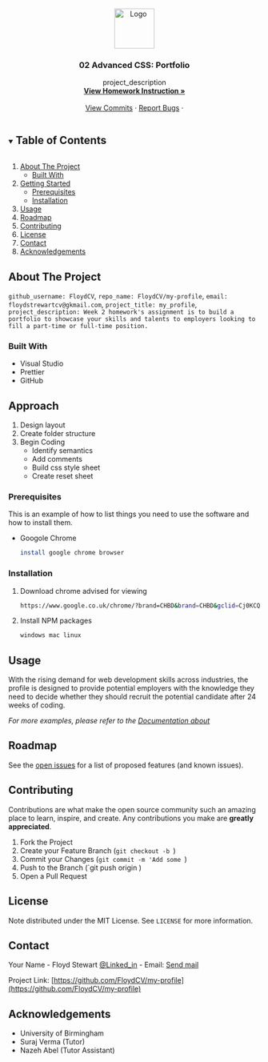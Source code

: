 <br />
<p align="center">
  <a href="https://github.com/github_username/repo_name">
    <img src="images/logo.png" alt="Logo" width="80" height="80">
  </a>

  <h3 align="center">02 Advanced CSS: Portfolio</h3>

  <p align="center">
    project_description
    <br />
    <a href="https://birmingham.bootcampcontent.com/university-of-birmingham/ubhm-brm-fsf-pt-08-2021-u-c/-/blob/master/src/class-content/02-Advanced-CSS/02-Homework/README.md"><strong>View Homework Instruction »</strong></a>
    <br />
    <br />
    <a href=https://github.com/FloydCV/my-profile/commit/6e89b0a1802a39282a96b2aba62f37fc40858b8e>View Commits</a>
    ·
    <a href="mailto:floydsstewartcv@gmail.com">Report Bugs</a>
    ·
    
  </p>
</p>

<!-- TABLE OF CONTENTS -->
<details open="open">
  <summary><h2 style="display: inline-block">Table of Contents</h2></summary>
  <ol>
    <li>
      <a href="#about-the-project">About The Project</a>
      <ul>
        <li><a href="#built-with">Built With</a></li>
      </ul>
    </li>
    <li>
      <a href="#getting-started">Getting Started</a>
      <ul>
        <li><a href="#prerequisites">Prerequisites</a></li>
        <li><a href="#installation">Installation</a></li>
      </ul>
    </li>
    <li><a href="#usage">Usage</a></li>
    <li><a href="#roadmap">Roadmap</a></li>
    <li><a href="#contributing">Contributing</a></li>
    <li><a href="#license">License</a></li>
    <li><a href="#contact">Contact</a></li>
    <li><a href="#acknowledgements">Acknowledgements</a></li>
  </ol>
</details>

<!-- ABOUT THE PROJECT -->

## About The Project

`github_username: FloydCV`, `repo_name: FloydCV/my-profile`, `email: floydstrewartcv@gkmail.com`, `project_title: my_profile`, `project_description: Week 2 homework's assignment is to build a portfolio to showcase your skills and talents to employers looking to fill a part-time or full-time position.`

### Built With

- []() Visual Studio
- []() Prettier
- []() GitHub

<!-- GETTING STARTED -->

## Approach

1. Design layout
2. Create folder structure
3. Begin Coding
   - Identify semantics
   - Add comments
   - Build css style sheet
   - Create reset sheet

### Prerequisites

This is an example of how to list things you need to use the software and how to install them.

- Googole Chrome
  ```sh
  install google chrome browser
  ```

### Installation

1. Download chrome advised for viewing
   ```sh
   https://www.google.co.uk/chrome/?brand=CHBD&brand=CHBD&gclid=Cj0KCQjwkbuKBhDRARIsAALysV4uMMaBVnzVGAtQNXwE52df3jsGbdIk79irX3FO84PgN3nfOL5rWJUaAlaMEALw_wcB&gclsrc=aw.ds
   ```
2. Install NPM packages
   ```sh
   windows mac linux
   ```

<!-- USAGE EXAMPLES -->

## Usage

With the rising demand for web development skills across industries, the profile is designed to provide potential employers with the knowledge they need to decide whether they should recruit the potential candidate after 24 weeks of coding.

_For more examples, please refer to the [Documentation about ](https://bootcamp.birmingham.ac.uk/coding/)_

<!-- ROADMAP -->

## Roadmap

See the [open issues](https://github.com/FloydCV/my-profile/commit/6e89b0a1802a39282a96b2aba62f37fc40858b8e) for a list of proposed features (and known issues).

<!-- CONTRIBUTING -->

## Contributing

Contributions are what make the open source community such an amazing place to learn, inspire, and create. Any contributions you make are **greatly appreciated**.

1. Fork the Project
2. Create your Feature Branch (`git checkout -b `)
3. Commit your Changes (`git commit -m 'Add some `)
4. Push to the Branch (`git push origin )
5. Open a Pull Request

<!-- LICENSE -->

## License

Note distributed under the MIT License. See `LICENSE` for more information.

<!-- CONTACT -->

## Contact

Your Name - Floyd Stewart [@Linked_in](https://www.linkedin.com/in/floyd-stewart-cv-96582521a/) - Email: <a href="mailto:floydsstewartcv@gmail.com">Send mail</a>

Project Link: [https://github.com/FloydCV/my-profile](https://github.com/FloydCV/my-profile)

<!-- ACKNOWLEDGEMENTS -->

## Acknowledgements

- []() University of Birmingham
- []() Suraj Verma (Tutor)
- []() Nazeh Abel (Tutor Assistant)
